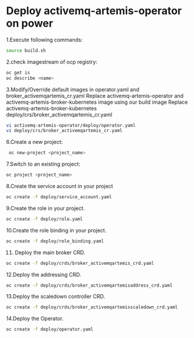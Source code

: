 # Deploy activemq-artemis-operator on power
1.Execute following commands:
```bash
source build.sh
```
2.check imagestream of ocp registry:
```bash
oc get is
oc describe <name>
```
3.Modify/Override default images in operator.yaml and broker_activemqartemis_cr.yaml 
Replace activemq-artemis-operator and activemq-artemis-broker-kubernetes image using our build image
Replace activemq-artemis-broker-kubernetes deploy/crs/broker_activemqartemis_cr.yaml

```bash
vi activemq-artemis-operator/deploy/operator.yaml
vi deploy/crs/broker_activemqartemis_cr.yaml
```
6.Create a new project:
```bash
 oc new-project <project_name>
 ```
 7.Switch to an existing project:
 ```bash
 oc project <project_name>
 ```
 8.Create the service account in your project
 ```bash
 oc create -f deploy/service_account.yaml
 ```
 9.Create the role in your project.
 ```bash
 oc create -f deploy/role.yaml
 ```
 10.Create the role binding in your project.
 ```bash
 oc create -f deploy/role_binding.yaml
 ```
 11. Deploy the main broker CRD.
 ```bash
 oc create -f deploy/crds/broker_activemqartemis_crd.yaml
 ```
 12.Deploy the addressing CRD.
 ```bash
 oc create -f deploy/crds/broker_activemqartemisaddress_crd.yaml
 ```
 13.Deploy the scaledown controller CRD.
 ```bash
 oc create -f deploy/crds/broker_activemqartemisscaledown_crd.yaml
 ```
 14.Deploy the Operator.
 ```bash
 oc create -f deploy/operator.yaml
 ```

